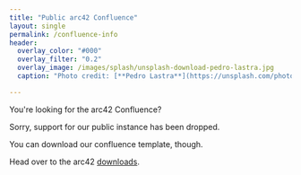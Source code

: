 ```yaml
---
title: "Public arc42 Confluence"
layout: single
permalink: /confluence-info
header:
  overlay_color: "#000"
  overlay_filter: "0.2"
  overlay_image: /images/splash/unsplash-download-pedro-lastra.jpg
  caption: "Photo credit: [**Pedro Lastra**](https://unsplash.com/photos/5g8dJvtYRYA/)"

---
```


You're looking for the arc42 Confluence?

Sorry, support for our public instance has been dropped.

You can download our confluence template, though.

Head over to the arc42 [downloads](/download).